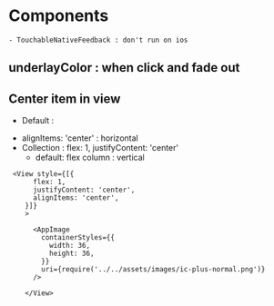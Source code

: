 # Components
	- TouchableNativeFeedback : don't run on ios

## underlayColor : when click and fade out


## Center item in view 

 - Default : 
  + alignItems: 'center' : horizontal
  + Collection : 
    flex: 1, 
    justifyContent: 'center'
    + default: flex column : vertical

```
 <View style={[{
      flex: 1,
      justifyContent: 'center',
      alignItems: 'center',
    }]}
    >

      <AppImage
        containerStyles={{
          width: 36,
          height: 36,
        }}
        uri={require('../../assets/images/ic-plus-normal.png')}
      />

    </View>
```
